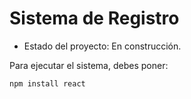 <h1>Sistema de Registro</h1>

- Estado del proyecto: En construcción.
 
Para ejecutar el sistema, debes poner:

```npm install react```

